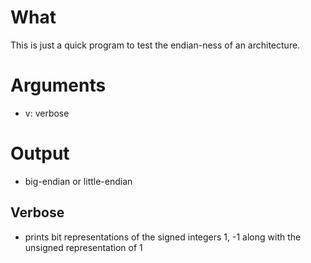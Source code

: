 # What
This is just a quick program to test the endian-ness of an architecture.

# Arguments
- v: verbose

# Output
- big-endian or little-endian

## Verbose
- prints bit representations of the signed integers 1, -1 along with the unsigned representation of 1

